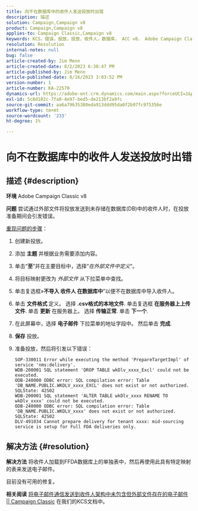 ```yaml
---
title: 向不在数据库中的收件人发送投放时出错
description: 描述
solution: Campaign,Campaign v8
product: Campaign,Campaign v8
applies-to: Campaign Classic,Campaign v8
keywords: KCS，错误，投放，投放，收件人，数据库， ACC v8， Adobe Campaign Classic v8
resolution: Resolution
internal-notes: null
bug: false
article-created-by: Jim Menn
article-created-date: 8/2/2023 6:38:47 PM
article-published-by: Jim Menn
article-published-date: 8/16/2023 3:03:52 PM
version-number: 1
article-number: KA-22570
dynamics-url: https://adobe-ent.crm.dynamics.com/main.aspx?forceUCI=1&pagetype=entityrecord&etn=knowledgearticle&id=6b6596ca-6331-ee11-bdf3-6045bd006295
exl-id: 5c8d182c-7fa0-4e97-bed5-de213bf2a9fc
source-git-commit: aa6a79635380eda913ddd95da0f2b97fc975356e
workflow-type: tm+mt
source-wordcount: '233'
ht-degree: 1%

---
```


# 向不在数据库中的收件人发送投放时出错

## 描述 {#description}


<b>环境</b>
Adobe Campaign Classic v8

<b>问题</b>
尝试通过外部文件将投放发送到未存储在数据库(DB)中的收件人时，在投放准备期间会引发错误。

<u>重现问题的步骤</u>：

1. 创建新投放。
2. 添加 <b>主题</b> 并根据业务需要添加内容。
3. 单击“<b>至</b>”并在主要目标中，选择“*在外部文件中定义*“。
4. 将目标映射更改为 *外部文件* 从下拉菜单中查找。
5. 单击复选框»<b>不导入 </b><b>收件人</b><b> 在数据库中</b>”以便不在数据库中导入收件人。
6. 单击 <b>文件格式 </b>定义。 选择 <b>.csv格式的本地文件</b>. 单击复选框 <b>在服务器上上传文件</b>. 单击 <b>更新</b> 在服务器上。 选择 <b>传输正常</b>. 单击 <b>下一个</b>.
7. 在此屏幕中，选择 <b>电子邮件</b> 下拉菜单的地址字段中。 然后单击 <b>完成</b>.
8. <b>保存</b> 投放。
9. 准备投放，然后将引发以下错误：




   ```
   SOP-330011 Error while executing the method 'PrepareTargetImpl' of service 'nms:delivery'.
   WDB-200001 SQL statement 'DROP TABLE wkDlv_xxxx_Excl' could not be executed.
   ODB-240000 ODBC error: SQL compilation error: Table 'DB_NAME.PUBLIC.WKDLV_xxxx_EXCL' does not exist or not authorized. SQLState: 42S02
   WDB-200001 SQL statement 'ALTER TABLE wkDlv_xxxx RENAME TO wkDlv_xxxx' could not be executed.
   ODB-240000 ODBC error: SQL compilation error: Table 'DB_NAME.PUBLIC.WKDLV_xxxx' does not exist or not authorized. SQLState: 42S02
   DLV-491034 Cannot prepare delivery for tenant xxxx: mid-sourcing service is setup for Full FDA deliveries only.
   ```



## 解决方法 {#resolution}


<b>解决方法</b>
将收件人加载到FFDA数据库上的单独表中，然后再使用此具有特定映射的表来发送电子邮件。

目前没有可用的修复。

<b>相关阅读</b>
[将电子邮件通信发送到收件人架构中未包含但外部文件存在的电子邮件 || Campaign Classic](https://experienceleague.adobe.com/docs/experience-cloud-kcs/kbarticles/KA-15917.html) 在我们的KCS文档中。
